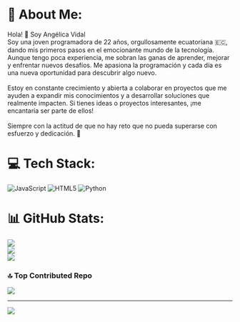 # 💫 About Me:
Hola! 👋 Soy Angélica Vidal<br>Soy una joven programadora de 22 años, orgullosamente ecuatoriana 🇪🇨, dando mis primeros pasos en el emocionante mundo de la tecnología. Aunque tengo poca experiencia, me sobran las ganas de aprender, mejorar y enfrentar nuevos desafíos. Me apasiona la programación y cada día es una nueva oportunidad para descubrir algo nuevo.<br><br>Estoy en constante crecimiento y abierta a colaborar en proyectos que me ayuden a expandir mis conocimientos y a desarrollar soluciones que realmente impacten. Si tienes ideas o proyectos interesantes, ¡me encantaría ser parte de ellos!<br><br>Siempre con la actitud de que no hay reto que no pueda superarse con esfuerzo y dedicación. 🚀


# 💻 Tech Stack:
![JavaScript](https://img.shields.io/badge/javascript-%23323330.svg?style=for-the-badge&logo=javascript&logoColor=%23F7DF1E) ![HTML5](https://img.shields.io/badge/html5-%23E34F26.svg?style=for-the-badge&logo=html5&logoColor=white) ![Python](https://img.shields.io/badge/python-3670A0?style=for-the-badge&logo=python&logoColor=ffdd54)
# 📊 GitHub Stats:
![](https://github-readme-stats.vercel.app/api?username=AngelicaVidal22&theme=synthwave&hide_border=false&include_all_commits=false&count_private=false)<br/>
![](https://github-readme-streak-stats.herokuapp.com/?user=AngelicaVidal22&theme=synthwave&hide_border=false)<br/>
![](https://github-readme-stats.vercel.app/api/top-langs/?username=AngelicaVidal22&theme=synthwave&hide_border=false&include_all_commits=false&count_private=false&layout=compact)

### 🔝 Top Contributed Repo
![](https://github-contributor-stats.vercel.app/api?username=AngelicaVidal22&limit=5&theme=dark&combine_all_yearly_contributions=true)

---
[![](https://visitcount.itsvg.in/api?id=AngelicaVidal22&icon=0&color=0)](https://visitcount.itsvg.in)

<!-- Proudly created with GPRM ( https://gprm.itsvg.in ) -->
